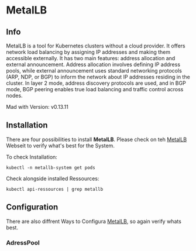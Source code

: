 # MetalLB
## Info
MetalLB is a tool for Kubernetes clusters without a cloud provider. It offers network load balancing by assigning IP addresses and making them accessible externally. It has two main features: address allocation and external announcement. Address allocation involves defining IP address pools, while external announcement uses standard networking protocols (ARP, NDP, or BGP) to inform the network about IP addresses residing in the cluster. In layer 2 mode, address discovery protocols are used, and in BGP mode, BGP peering enables true load balancing and traffic control across nodes.

Mad with Version: v0.13.11

## Installation

There are four possibilities to install <strong>MetalLB</strong>. Please check on teh [MetalLB](https://metallb.universe.tf/installation/) Webseit to verify what's best for the System.

To check Installation:
```
kubectl -n metallb-system get pods
```
Check alongside installed Ressources:
```
kubectl api-ressources | grep metallb
```

## Configuration

There are also diffrent Ways to Configura [MetalLB](https://metallb.universe.tf/configuration/), so again verify whats best.

### AdressPool

